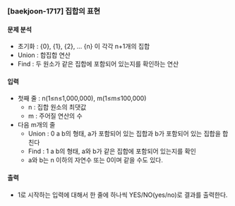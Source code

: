 ### [baekjoon-1717] 집합의 표현

#### 문제 분석

- 초기화 : {0}, {1}, {2}, ... {n} 이 각각 n+1개의 집합
- Union : 합집합 연산
- Find : 두 원소가 같은 집합에 포함되어 있는지를 확인하는 연산

#### 입력

- 첫째 줄 : n(1≤n≤1,000,000), m(1≤m≤100,000)
  - n : 집합 원소의 최댓값
  - m : 주어질 연산의 수
- 다음 m개의 줄
  - Union : 0 a b의 형태, a가 포함되어 있는 집합과 b가 포함되어 있는 집합을 합친다
  - Find : 1 a b의 형태, a와 b가 같은 집합에 포함되어 있는지를 확인
  - a와 b는 n 이하의 자연수 또는 0이며 같을 수도 있다.

#### 출력

- 1로 시작하는 입력에 대해서 한 줄에 하나씩 YES/NO(yes/no)로 결과를 출력한다.
